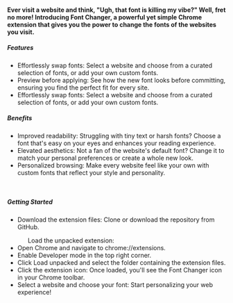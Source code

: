 <h4>Ever visit a website and think, "Ugh, that font is killing my vibe?" Well, fret no more! Introducing Font Changer, a powerful yet simple Chrome extension that gives you the power to change the fonts of the websites you visit.</h4>

<h5>Features</h5>
<ul>
  <li>Effortlessly swap fonts: Select a website and choose from a curated selection of fonts, or add your own custom fonts.
</li>
<li>Preview before applying: See how the new font looks before committing, ensuring you find the perfect fit for every site.
</li>
<li>Effortlessly swap fonts: Select a website and choose from a curated selection of fonts, or add your own custom fonts.
</li>
</ul>
<h5>Benefits</h5>
<ul>
  <li>Improved readability: Struggling with tiny text or harsh fonts? Choose a font that's easy on your eyes and enhances your reading experience.
</li>
<li>Elevated aesthetics: Not a fan of the website's default font? Change it to match your personal preferences or create a whole new look.
</li>
<li>Personalized browsing: Make every website feel like your own with custom fonts that reflect your style and personality.
</li>
</ul>
<br>
<h5>Getting Started</h5>
<ul>
  <li>Download the extension files: Clone or download the repository from GitHub.</li>
  <ol>Load the unpacked extension: </ol>
    <li>Open Chrome and navigate to chrome://extensions.</li>
    <li>Enable Developer mode in the top right corner.</li>
    <li>Click Load unpacked and select the folder containing the extension files.</li>
 
  <li>Click the extension icon: Once loaded, you'll see the Font Changer icon in your Chrome toolbar.
  </li>
  <li>Select a website and choose your font: Start personalizing your web experience!
  </li>
</ul>





